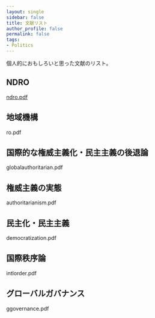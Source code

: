 ```yaml
---
layout: single
sidebar: false
title: 文献リスト
author_profile: false
permalink: false
tags:
- Politics
---
```


個人的におもしろいと思った文献のリスト。

## NDRO
<i class="far fa-file-pdf"></i>  <a href="https://cloud.mail.ru/public/9MLX/gxLMyzTLo">ndro.pdf</a>

## 地域機構
<i class="far fa-file-pdf"></i>  ro.pdf

## 国際的な権威主義化・民主主義の後退論
<i class="far fa-file-pdf"></i>  globalauthoritarian.pdf

## 権威主義の実態
<i class="far fa-file-pdf"></i> authoritarianism.pdf

## 民主化・民主主義
<i class="far fa-file-pdf"></i> democratization.pdf

## 国際秩序論
<i class="far fa-file-pdf"></i>  intlorder.pdf

## グローバルガバナンス
<i class="far fa-file-pdf"></i>  ggovernance.pdf
